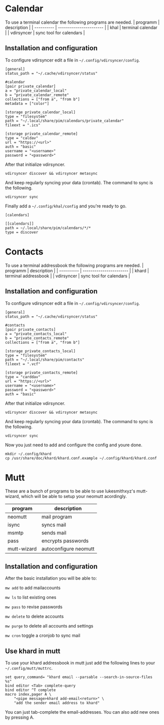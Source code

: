 # Calendar
To use a terminal calendar the following programs are needed.
| programm   | description             |
| ---------- | ----------------------- |
| khal       | terminal calendar       |
| vdirsyncer | sync tool for calendars |

## Installation and configuration
To configure vdirsyncer edit a file in ```~/.config/vdirsyncer/config```.

```
[general]
status_path = "~/.cache/vdirsyncer/status"

#calendar
[pair private_calendar]
a = "private_calendar_local"
b = "private_calendar_remote"
collections = ["from a", "from b"]
metadata = ["color"]

[storage private_calendar_local]
type = "filesystem"
path = "~/.local/share/pim/calendars/private_calendar"
fileext = ".ics"

[storage private_calendar_remote]
type = "caldav"
url = "https://<url>"
auth = "basic"
username = "<username>"
password = "<password>"

```

After that initialize vdirsyncer.

```vdirsyncer discover && vdirsyncer metasync```

And keep regularly syncing your data (crontab).
The command to sync is the following.

```vdirsyncer sync```

Finally add a ```~/.config/khal/config``` and you're ready to go.

```
[calendars]

[[calendars]]
path = ~/.local/share/pim/calendars/*/*
type = discover
```


# Contacts
To use a terminal addressbook the following programs are needed.
| programm   | description             |
| ---------- | ----------------------- |
| khard      | terminal addressbook    |
| vdirsyncer | sync tool for calendars |

## Installation and configuration
To configure vdirsyncer edit a file in ```~/.config/vdirsyncer/config```.

```
[general]
status_path = "~/.cache/vdirsyncer/status"

#contacts
[pair private_contacts]
a = "private_contacts_local"
b = "private_contacts_remote"
collections = ["from a", "from b"]

[storage private_contacts_local]
type = "filesystem"
path = "~/.local/share/pim/contacts"
fileext = ".vcf"

[storage private_contacts_remote]
type = "carddav"
url = "https://<url>"
username = "<username>"
password = "<password>"
auth = "basic"
```

After that initialize vdirsyncer.

```vdirsyncer discover && vdirsyncer metasync```

And keep regularly syncing your data (crontab).
The command to sync is the following.

```vdirsyncer sync```

Now you just need to add and configure the config and youre done.

```
mkdir ~/.config/khard
cp /usr/share/doc/khard/khard.conf.example ~/.config/khard/khard.conf
```

# Mutt
These are a bunch of programs to be able to use lukesmithxyz's mutt-wizard,
which will be able to setup your neomutt acordingly.

| program     | description           |
| ----------- | --------------------- |
| neomutt     | mail program          |
| isync       | syncs mail            |
| msmtp       | sends mail            |
| pass        | encrypts passwords    |
| mutt-wizard | autoconfigure neomutt |

## Installation and configuration
After the basic installation you will be able to:

``` mw add ``` to add mailaccounts

``` mw ls ``` to list existing ones

``` mw pass ``` to revise passwords

``` mw delete ``` to delete accounts

``` mw purge ``` to delete all accounts and settings

``` mw cron ``` toggle a cronjob to sync mail

## Use khard in mutt
To use your khard addressbook in mutt just add the following lines to your ```~/.config/mutt/muttrc```.

```
set query_command= "khard email --parsable --search-in-source-files %s"
bind editor <Tab> complete-query
bind editor ^T complete
macro index,pager A \
	"<pipe message>khard add-email<return>" \
	"add the sender email address to khard"
```

You can just tab-complete the email-addresses.
You can also add new ones by pressing A.
